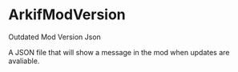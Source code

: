 # ArkifModVersion
Outdated Mod Version Json

A JSON file that will show a message in the mod when updates are avaliable.

